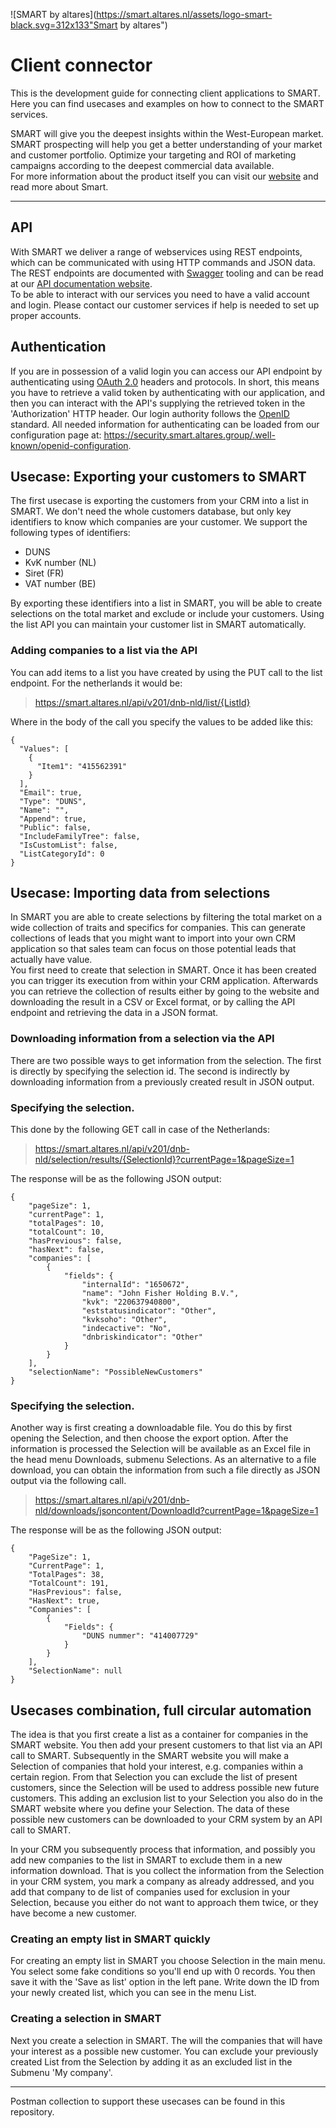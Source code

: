 ![SMART by altares](https://smart.altares.nl/assets/logo-smart-black.svg=312x133"Smart by altares")
# Client connector
This is the development guide for connecting client applications to SMART. Here you can find usecases and examples on how to connect to the SMART services.

SMART will give you the deepest insights within the West-European market. SMART prospecting will help you get a better understanding of your market and customer portfolio. Optimize your targeting and ROI of marketing campaigns according to the deepest commercial data available.  
For more information about the product itself you can visit our [website](https://www.altares.nl/en/platforms/smart/) and read more about Smart.

---
## API
With SMART we deliver a range of webservices using REST endpoints, which can be communicated with using HTTP commands and JSON data. The REST endpoints are documented with [Swagger](https://swagger.io/) tooling and can be read at our [API documentation website](https://slim-api.olbico.nl).  
To be able to interact with our services you need to have a valid account and login. Please contact our customer services if help is needed to set up proper accounts.

## Authentication
If you are in possession of a valid login you can access our API endpoint by authenticating using [OAuth 2.0](https://oauth.net/2/) headers and protocols. In short, this means you have to retrieve a valid token by authenticating with our application, and then you can interact with the API's supplying the retrieved token in the 'Authorization' HTTP header.
Our login authority follows the [OpenID](https://openid.net/what-is-openid/) standard. All needed information for authenticating can be loaded from our configuration page at: https://security.smart.altares.group/.well-known/openid-configuration.

## Usecase: Exporting your customers to SMART
The first usecase is exporting the customers from your CRM into a list in SMART. We don't need the whole customers database, but only key identifiers to  know which companies are your customer. We support the following types of identifiers:

* DUNS
* KvK number (NL)
* Siret (FR)
* VAT number (BE)

By exporting these identifiers into a list in SMART, you will be able to create selections on the total market and exclude or include your customers. Using the list API you can maintain your customer list in SMART automatically.

### Adding companies to a list via the API

You can add items to a list you have created by using the PUT call to the list endpoint. For the netherlands it would be:


> https://smart.altares.nl/api/v201/dnb-nld/list/{ListId}


Where in the body of the call you specify the values to be added like this: 

```
{
  "Values": [
  	{
      "Item1": "415562391"
    }
  ],
  "Email": true,
  "Type": "DUNS",
  "Name": "",
  "Append": true,
  "Public": false,
  "IncludeFamilyTree": false,
  "IsCustomList": false,
  "ListCategoryId": 0
}
```

## Usecase: Importing data from selections
In SMART you are able to create selections by filtering the total market on a wide collection of traits and specifics for companies. This can generate collections of leads that you might want to import into your own CRM application so that sales team can focus on those potential leads that actually have value.   
You first need to create that selection in SMART. Once it has been created you can trigger its execution from within your CRM application. Afterwards you can retrieve the collection of results either by going to the website and downloading the result in a CSV or Excel format, or by calling the API endpoint and retrieving the data in a JSON format.

### Downloading information from a selection via the API

There are two possible ways to get information from the selection. The first is directly by specifying the selection id. The second is indirectly by downloading information from a previously created result in JSON output.

### Specifying the selection.

This done by the following GET call in case of the Netherlands:


> https://smart.altares.nl/api/v201/dnb-nld/selection/results/{SelectionId}?currentPage=1&pageSize=1


The response will be as the following JSON output: 

```
{
    "pageSize": 1,
    "currentPage": 1,
    "totalPages": 10,
    "totalCount": 10,
    "hasPrevious": false,
    "hasNext": false,
    "companies": [
        {
            "fields": {
                "internalId": "1650672",
                "name": "John Fisher Holding B.V.",
                "kvk": "220637940800",
                "eststatusindicator": "Other",
                "kvksoho": "Other",
                "indecactive": "No",
                "dnbriskindicator": "Other"
            }
        }
    ],
    "selectionName": "PossibleNewCustomers"
}
```

### Specifying the selection.

Another way is first creating a downloadable file. You do this by first opening the Selection, and then choose the export option. After the information is processed the Selection will be available as an Excel file in the head menu Downloads, submenu Selections. As an alternative to a file download, you can obtain the information from such a file directly as JSON output via the following call.

> https://smart.altares.nl/api/v201/dnb-nld/downloads/jsoncontent/DownloadId?currentPage=1&pageSize=1


The response will be as the following JSON output: 

```
{
    "PageSize": 1,
    "CurrentPage": 1,
    "TotalPages": 38,
    "TotalCount": 191,
    "HasPrevious": false,
    "HasNext": true,
    "Companies": [
        {
            "Fields": {
                "DUNS nummer": "414007729"
            }
        }
    ],
    "SelectionName": null
}
```


## Usecases combination, full circular automation
The idea is that you first create a list as a container for companies in the SMART website. You then add your present customers to that list via an API call to SMART. Subsequently in the SMART website you will make a Selection of companies that hold your interest, e.g. companies within a certain region. From that Selection you can exclude the list of present customers, since the Selection will be used to address possible new future customers. This adding an exclusion list to your Selection you also do in the SMART website where you define your Selection. The data of these possible new customers can be downloaded to your CRM system by an API call to SMART.

In your CRM you subsequently process that information, and possibly you add new companies to the list in SMART to exclude them in a new information download. That is you collect the information from the Selection in your CRM system, you mark a company as already addressed, and you add that company to de list of companies used for exclusion in your Selection, because you either do not want to approach them twice, or they have become a new customer.

### Creating an empty list in SMART quickly

For creating an empty list in SMART you choose Selection in the main menu. You select some fake conditions so you'll end up with 0 records. You then save it with the 'Save as list' option in the left pane. Write down the ID from your newly created list, which you can see in the menu List.

### Creating a selection in SMART

Next you create a selection in SMART. The will the companies that will have your interest as a possible new customer. You can exclude your previously created List from the Selection by adding it as an excluded list in the Submenu 'My company'. 

---
Postman collection to support these usecases can be found in this repository.
